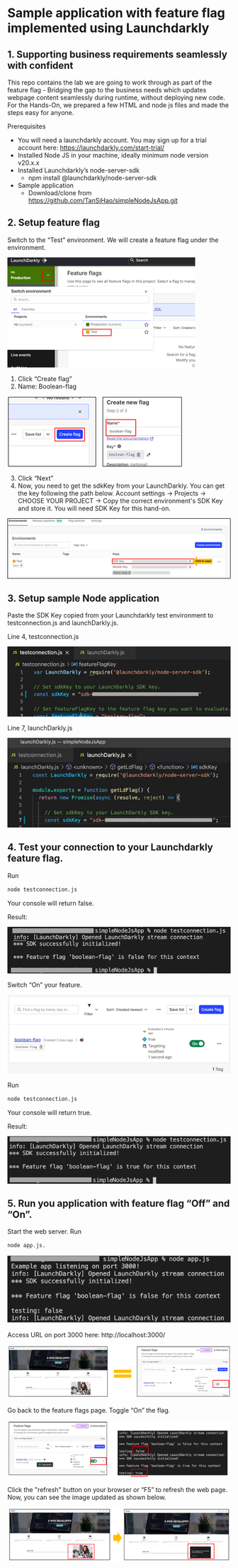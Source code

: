 # Sample application with feature flag implemented using Launchdarkly

## 1. Supporting business requirements seamlessly with confident
This repo contains the lab we are going to work through as part of the feature flag - Bridging the gap to the business needs which updates webpage content seamlessly during runtime, without deploying new code.
For the Hands-On, we prepared a few HTML and node js files and made the steps easy for anyone.

Prerequisites
- You will need a launchdarkly account. You may sign up for a trial account here: https://launchdarkly.com/start-trial/
- Installed Node JS in your machine, ideally minimum node version v20.x.x
- Installed Launchdarkly’s node-server-sdk
  - npm install @launchdarkly/node-server-sdk
- Sample application
  - Download/clone from https://github.com/TanSiHao/simpleNodeJsApp.git 

## 2. Setup feature flag
Switch to the “Test” environment. We will create a feature flag under the environment.

<img src="images/Picture1.png" alt="Setup feature flag"><br />

1.	Click “Create flag”
2.	Name: Boolean-flag<br />

<img src="images/Picture2.png" alt="Create feature flag"><br />

3.  Click “Next” 
4.  Now, you need to get the sdkKey from your LaunchDarkly. You can get the key following the path below.
Account settings -> Projects -> CHOOSE YOUR PROJECT -> Copy the correct environment's SDK Key and store it. You will need SDK Key for this hand-on. 

<img src="images/Picture3.png" alt="Copy SDK KEY"><br />

## 3.	Setup sample Node application
Paste the SDK Key copied from your Launchdarkly test environment to testconnection.js and launchDarkly.js.

Line 4, testconnection.js

<img src="images/Picture4.png" alt="Update SDK Key at testconnection.js"><br />

Line 7, launchDarkly.js

<img src="images/Picture5.png" alt="Update SDK Key at launchDarkly.js"><br />

## 4.	Test your connection to your Launchdarkly feature flag.
Run 
```sh
node testconnection.js
```
Your console will return false. 

Result:

<img src="images/Picture6.png" alt="Test connection using launchDarkly.js"><br />

Switch “On” your feature.

<img src="images/Picture7.png" alt="Switch the feature flag on"><br />

Run 
```sh
node testconnection.js
```

Your console will return true.

Result:

<img src="images/Picture8.png" alt="Verify toggle ON in terninal"><br />

## 5.	Run you application with feature flag “Off” and “On”.
Start the web server. Run 
```sh
node app.js.
```
<img src="images/Picture12.png" alt="Start web server"><br />

Access URL on port 3000 here: http://localhost:3000/<br />

<img src="images/Picture9.png" alt="How UI Looks like when toggle is False"><br />

Go back to the feature flags page. Toggle “On” the flag.

<img src="images/Picture10.png" alt="Switch toggle to TRUE, and verify update in console"><br />

Click the "refresh" button on your browser or “F5” to refresh the web page. Now, you can see the image updated as shown below.

<img src="images/Picture11.png" alt="UI page A to UI page B"><br />
